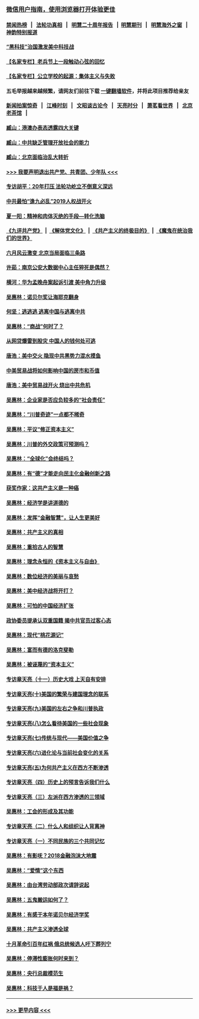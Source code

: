 ### [微信用户指南，使用浏览器打开体验更佳](https://github.com/gfw-breaker/banned-news1/blob/master/indexes/wechat-guide.md?t=0)
#### [禁闻热榜](热点新闻.md?t=0)  &nbsp;&nbsp;|&nbsp;&nbsp; [法轮功真相](https://github.com/gfw-breaker/truth/blob/master/README.md?t=0) &nbsp;&nbsp;|&nbsp;&nbsp; [明慧二十周年报告](https://github.com/gfw-breaker/mh-reports/blob/master/README.md?t=0) &nbsp;&nbsp;|&nbsp;&nbsp;[明慧期刊](https://github.com/gfw-breaker/mh-qikan) &nbsp;&nbsp;|&nbsp;&nbsp; [明慧海外之窗](https://github.com/gfw-breaker/mh-news/blob/master/README.md?t=0) &nbsp;&nbsp;|&nbsp;&nbsp; [神韵特别报道](https://github.com/gfw-breaker/mh-news/blob/master/shenyun.md?t=0)
#### [“黑科技”治国激发美中科技战](../pages/nsc423/n11638056.md?t=02080322) 
#### [【名家专栏】老兵节上一段触动心弦的回忆](../pages/nsc423/n11646016.md?t=02080322) 
#### [【名家专栏】公立学校的起源：集体主义与失败](../pages/nsc423/n11601833.md?t=02080322) 
#### 五毛举报越来越频繁，请网友们前往下载 [一键翻墙软件](https://github.com/gfw-breaker/ssr-accounts)，并将此项目推荐给亲友
#### [新闻拍案惊奇](https://github.com/gfw-breaker/banned-news1/blob/master/pages/link4.md) &nbsp;&nbsp;|&nbsp;&nbsp; [江峰时刻](https://github.com/gfw-breaker/banned-news1/blob/master/pages/link4.md) &nbsp;&nbsp;|&nbsp;&nbsp; [文昭谈古论今](https://github.com/gfw-breaker/banned-news1/blob/master/pages/link4.md) &nbsp;&nbsp;|&nbsp;&nbsp; [天亮时分](https://github.com/gfw-breaker/banned-news1/blob/master/pages/link4.md) &nbsp;&nbsp;|&nbsp;&nbsp; [萧茗看世界](https://github.com/gfw-breaker/banned-news1/blob/master/pages/link4.md) &nbsp;&nbsp;|&nbsp;&nbsp; [北京老茶馆](https://github.com/gfw-breaker/banned-news1/blob/master/pages/link4.md) &nbsp;&nbsp;|&nbsp;&nbsp; 
#### [臧山：港澳办表态透露四大关键](../pages/nsc423/n11421628.md?t=02080322) 
#### [臧山：中共缺乏管理开放社会的能力](../pages/nsc423/n11407457.md?t=02080322) 
#### [臧山：北京面临治乱大转折](../pages/nsc423/n11406895.md?t=02080322) 
#### [>>> 我要声明退出共产党、共青团、少年队 <<<](https://github.com/begood0513/goodnews/blob/master/quit/letter.md) 
#### [专访胡平：20年打压 法轮功屹立不倒意义深远](../pages/nsc423/n11398800.md?t=02080322) 
#### [中共最怕“逢九必乱”2019人权战开火](../pages/nsc423/n11385248.md?t=02080322) 
#### [夏一阳：精神和肉体灭绝的手段—转化洗脑](../pages/nsc423/n11368250.md?t=02080322) 
#### [《九评共产党》](https://github.com/begood0513/9ping.md/blob/master/README.md) &nbsp;|&nbsp; [《解体党文化》](../../../../jtdwh.md/blob/master/README.md)  &nbsp;|&nbsp; [《共产主义的终极目的》](../../../../gczydzjmd.md/blob/master/README.md) &nbsp;|&nbsp; [《魔鬼在统治我们的世界》](../../../../mgztzwmdsj.md/blob/master/README.md) 
#### [六月风云激变 北京当局面临三条路](../pages/nsc423/n11313668.md?t=02080322) 
#### [许茹：南京公安大数据中心主任猝死是偶然？](../pages/nsc423/n11064744.md?t=02080322) 
#### [横河：华为孟晚舟案起诉引渡 美中角力升级](../pages/nsc423/n11027230.md?t=02080322) 
#### [吴惠林：诺贝尔奖让海耶克翻身](../pages/nsc423/n10890049.md?t=02080322) 
#### [何坚：逃逃逃 逃离中国与逃离中共](../pages/nsc423/n10592891.md?t=02080322) 
#### [吴惠林：“商战”何时了？](../pages/nsc423/n10573558.md?t=02080322) 
#### [从网贷爆雷到股灾 中国人的钱何处可逃](../pages/nsc423/n10572800.md?t=02080322) 
#### [唐浩：美中交火 隐现中共黑势力混水摸鱼](../pages/nsc423/n10544040.md?t=02080322) 
#### [中美贸易战将如何影响中国的房市和币值](../pages/nsc423/n10543697.md?t=02080322) 
#### [唐浩：美中贸易战开火 烧出中共危机](../pages/nsc423/n10540126.md?t=02080322) 
#### [吴惠林：企业家是否应负较多的“社会责任”](../pages/nsc423/n10535022.md?t=02080322) 
#### [吴惠林：“川普奇迹”一点都不稀奇](../pages/nsc423/n10512808.md?t=02080322) 
#### [吴惠林：平议“修正资本主义”](../pages/nsc423/n10495724.md?t=02080322) 
#### [吴惠林：川普的外交政策可预测吗？](../pages/nsc423/n10462387.md?t=02080322) 
#### [吴惠林：“全球化”会终结吗？](../pages/nsc423/n10452838.md?t=02080322) 
#### [吴惠林：有“德”才能走向民主化金融创新之路](../pages/nsc423/n10432292.md?t=02080322) 
#### [获奖作家：这共产主义是一种癌](../pages/nsc423/n10431541.md?t=02080322) 
#### [吴惠林：经济学是讲道德的](../pages/nsc423/n10398014.md?t=02080322) 
#### [吴惠林：发挥“金融智慧”，让人生更美好](../pages/nsc423/n10375019.md?t=02080322) 
#### [吴惠林：共产主义的真相](../pages/nsc423/n10351394.md?t=02080322) 
#### [吴惠林：重拾古人的智慧](../pages/nsc423/n10337691.md?t=02080322) 
#### [吴惠林：理念永恒的《资本主义与自由》](../pages/nsc423/n10316274.md?t=02080322) 
#### [吴惠林：数位经济的美丽与哀愁](../pages/nsc423/n10292946.md?t=02080322) 
#### [吴惠林：美中经济战将开打？](../pages/nsc423/n10258825.md?t=02080322) 
#### [吴惠林：可怕的中国经济扩张](../pages/nsc423/n10219147.md?t=02080322) 
#### [政协委员提承认双重国籍 揭中共官员过客心态](../pages/nsc423/n10208809.md?t=02080322) 
#### [吴惠林：现代“桃花源记”](../pages/nsc423/n10185234.md?t=02080322) 
#### [吴惠林：富而有德的洛克斐勒](../pages/nsc423/n10142264.md?t=02080322) 
#### [吴惠林：被诬蔑的“资本主义”](../pages/nsc423/n10124816.md?t=02080322) 
#### [专访章天亮（十一）历史大戏 上天自有安排](../pages/nsc423/n10094905.md?t=02080322) 
#### [专访章天亮(十)美国的繁荣与建国理念的联系](../pages/nsc423/n10094899.md?t=02080322) 
#### [专访章天亮(九)美国的左右之争和川普执政](../pages/nsc423/n10094889.md?t=02080322) 
#### [专访章天亮(八)怎么看待美国的一些社会现象](../pages/nsc423/n10094857.md?t=02080322) 
#### [专访章天亮(七)传统与现代——美国价值之争](../pages/nsc423/n10093140.md?t=02080322) 
#### [专访章天亮(六)进化论与当前社会变化的关系](../pages/nsc423/n10092036.md?t=02080322) 
#### [专访章天亮(五)为何共产主义在西方不断渗透](../pages/nsc423/n10083620.md?t=02080322) 
#### [专访章天亮（四）历史上的预言告诉我们什么](../pages/nsc423/n10083606.md?t=02080322) 
#### [专访章天亮（三）左派在西方渗透的三领域](../pages/nsc423/n10081115.md?t=02080322) 
#### [吴惠林：工会的形成及其功能](../pages/nsc423/n10080633.md?t=02080322) 
#### [专访章天亮（二）什么人和组织让人背离神](../pages/nsc423/n10076637.md?t=02080322) 
#### [专访章天亮（一）不同民族的三个共同记忆](../pages/nsc423/n10074188.md?t=02080322) 
#### [吴惠林：有影呒？2018金融泡沫大地震](../pages/nsc423/n10040534.md?t=02080322) 
#### [吴惠林：“爱情”这个东西](../pages/nsc423/n10019423.md?t=02080322) 
#### [吴惠林：由台湾劳动部政次请辞说起](../pages/nsc423/n9979679.md?t=02080322) 
#### [吴惠林：五鬼搬运如何了？](../pages/nsc423/n9925338.md?t=02080322) 
#### [吴惠林：有感于本年诺贝尔经济学奖](../pages/nsc423/n9871883.md?t=02080322) 
#### [吴惠林：共产主义渗透全球](../pages/nsc423/n9812748.md?t=02080322) 
#### [十月革命引百年红祸 俄总统候选人吁下葬列宁](../pages/nsc423/n9810182.md?t=02080322) 
#### [吴惠林：停滞性膨胀何时来到？](../pages/nsc423/n9764136.md?t=02080322) 
#### [吴惠林：央行总裁模范生](../pages/nsc423/n9728134.md?t=02080322) 
#### [吴惠林：科技于人是福是祸？](../pages/nsc423/n9672982.md?t=02080322) 

----
#### [ >>> 更早内容 <<< ](../indexes/nsc423-earlier.md)
